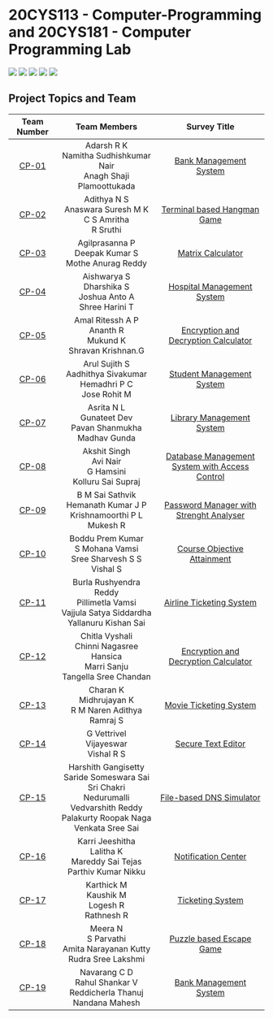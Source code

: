 # 20CYS113 - Computer-Programming and 20CYS181 - Computer Programming Lab 
![](https://img.shields.io/badge/Batch-22CYS-lightgreen) ![](https://img.shields.io/badge/UG-blue) ![](https://img.shields.io/badge/Subject-CP-blue)
![](https://img.shields.io/badge/-HPOJ-brown) ![](https://img.shields.io/badge/Additional_Coverage-Code_Review-purple)  <br/>

## Project Topics and Team

| Team Number | Team Members | Survey Title | 
|:-----------:|:------------:|:------------:|
|    [CP-01](Project_Submission/CP-01)    | Adarsh R K <br/> Namitha Sudhishkumar Nair <br/> Anagh Shaji Plamoottukada | [Bank Management System](Project_Submission/CP-01) | 
|    [CP-02](Project_Submission/CP-02)    | Adithya N S <br/> Anaswara Suresh M K <br/> C S Amritha <br/> R Sruthi | [Terminal based Hangman Game](Project_Submission/CP-02) | 
|    [CP-03](Project_Submission/CP-03)    | Agilprasanna P <br/> Deepak Kumar S <br/> Mothe Anurag Reddy | [Matrix Calculator](Project_Submission/CP-03) | 
|    [CP-04](Project_Submission/CP-04)    | Aishwarya S <br/> Dharshika S <br/> Joshua Anto A <br/> Shree Harini T | [Hospital Management System](Project_Submission/CP-04) | 
|    [CP-05](Project_Submission/CP-05)    | Amal Ritessh A P <br/> Ananth R <br/> Mukund K <br/> Shravan Krishnan.G | [Encryption and Decryption Calculator](Project_Submission/CP-05) | 
|    [CP-06](Project_Submission/CP-06)    | Arul Sujith S<br/> Aadhithya Sivakumar <br/> Hemadhri P C <br/> Jose Rohit M | [Student Management System](Project_Submission/CP-06) | 
|    [CP-07](Project_Submission/CP-07)    | Asrita N L <br/> Gunateet Dev <br/> Pavan Shanmukha Madhav Gunda | [Library Management System](Project_Submission/CP-07)  | 
|    [CP-08](Project_Submission/CP-08)    | Akshit Singh <br/> Avi Nair <br/> G Hamsini <br/> Kolluru Sai Supraj | [Database Management System with Access Control](Project_Submission/CP-08) | 
|    [CP-09](Project_Submission/CP-09)    | B M Sai Sathvik <br/> Hemanath Kumar J P <br/> Krishnamoorthi P L <br/> Mukesh R | [Password Manager with Strenght Analyser](Project_Submission/CP-09) |
|    [CP-10](Project_Submission/CP-10)    | Boddu Prem Kumar <br/> S Mohana Vamsi <br/> Sree Sharvesh S S <br/> Vishal S | [Course Objective Attainment](Project_Submission/CP-10) |
|    [CP-11](Project_Submission/CP-11)    | Burla Rushyendra Reddy <br/> Pillimetla Vamsi <br/> Vajjula Satya Siddardha <br/> Yallanuru Kishan Sai | [Airline Ticketing System](Project_Submission/CP-11) | 
|    [CP-12](Project_Submission/CP-12)    | Chitla Vyshali <br/> Chinni Nagasree Hansica <br/> Marri Sanju <br/> Tangella Sree Chandan | [Encryption and Decryption Calculator](Project_Submission/CP-12) |
|    [CP-13](Project_Submission/CP-13)    | Charan K <br/> Midhrujayan K <br/> R M Naren Adithya <br/> Ramraj S | [Movie Ticketing System](Project_Submission/CP-13) | 
|    [CP-14](Project_Submission/CP-14)    | G Vettrivel <br/> Vijayeswar <br/> Vishal R S | [Secure Text Editor](Project_Submission/CP-14) | 
|    [CP-15](Project_Submission/CP-15)    | Harshith Gangisetty <br/> Saride Someswara Sai Sri Chakri <br/> Nedurumalli Vedvarshith Reddy <br/> Palakurty Roopak Naga Venkata Sree Sai | [File-based DNS Simulator](Project_Submission/CP-15) | 
|    [CP-16](Project_Submission/CP-16)    | Karri Jeeshitha <br/> Lalitha K <br/> Mareddy Sai Tejas <br/> Parthiv Kumar Nikku | [Notification Center](Project_Submission/CP-16) | 
|    [CP-17](Project_Submission/CP-17)    | Karthick M <br/> Kaushik M <br/> Logesh R <br/> Rathnesh R | [Ticketing System](Project_Submission/CP-17) | 
|    [CP-18](Project_Submission/CP-18)   | Meera N <br/> S Parvathi <br/> Amita Narayanan Kutty <br/> Rudra Sree Lakshmi | [Puzzle based Escape Game](Project_Submission/CP-18) | 
|    [CP-19](Project_Submission/CP-19)     | Navarang C D <br/> Rahul Shankar V <br/> Reddicherla Thanuj <br/> Nandana Mahesh | [Bank Management System](Project_Submission/CP-19) | 


